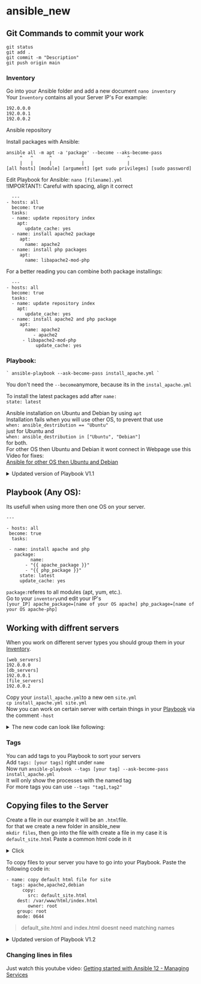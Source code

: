 # ansible_new    

## Git Commands to commit your work

`git status`  
`git add .`  
`git commit -m "Description"`  
`git push origin main`  



### Inventory
Go into your Ansible folder and add a new document `nano inventory`  
Your `Inventory` contains all your Server IP's 
For example:

	192.0.0.0
 	192.0.0.1
  	192.0.0.2
  
Ansible repository

Install packages with Ansible: <br>

    ansible all -m apt -a 'package' --become --aks-become-pass
	     ^   ^      ^         	^             	 ^ 
	     |   |      |	        |             	 | 
    [all hosts] [module] [argument] [get sudo privileges] [sudo password] 
   
Edit Playbook for Ansible:
    `nano [filename].yml`  
 	!IMPORTANT!: Careful with spacing, align it correct  
    
      --- 
	- hosts: all 
 	  become: true 
 	  tasks: 
 	  - name: update repository index 
   	    apt: 
   	       update_cache: yes 
  	  - name: install apache2 package 
  	     apt: 
   	       name: apache2
	  - name: install php packages
   	     apt:
	       name: libapache2-mod-php

For a better reading you can combine both package installings:  

      --- 
	- hosts: all 
 	  become: true 
 	  tasks: 
 	  - name: update repository index 
   	    apt: 
   	       update_cache: yes 
  	  - name: install apache2 and php package 
  	     apt: 
   	       name: apache2
	          - apache2
	   	  - libapache2-mod-php
       	       update_cache: yes
    
### Playbook:  
	` ansible-playbook --ask-become-pass install_apache.yml `  
 You don't need the `--become`anymore, because its in the `instal_apache.yml`  

To install the latest packages add after `name:`    
`state: latest`    

 Ansible installation on Ubuntu and Debian by using `apt`  
 	Installation fails when you will use other OS, to prevent that use  
  `when: ansible_destribution == "Ubuntu" `  
  just for Ubuntu and  
  `when: ansible_destribution in ["Ubuntu", "Debian"]`  
  for both.  
  For other OS then Ubuntu and Debian it wont connect in Webpage use this Video for fixes:  
  [Ansible for other OS then Ubuntu and Debian](https://youtu.be/BF7vIk9no14?list=PLT98CRl2KxKEUHie1m24-wkyHpEsa4Y70&t=955)  

  <details>
<summary>Updated version of Playbook V1.1</summary>
  
    
	---
	
	- hosts: all
 	 become: true
	  tasks:
	
	  - name: install apache2 and php package for Ubuntu
 	    apt:
  	      name: 
   	        - apache2
	        - libapache2-mod-php
   	      state: latest
   	    update_cache: yes
   	    when: ansible_distribution in ["Ubuntu", "Debian"]
    
</details>    
  
## Playbook (Any OS):  

  Its usefull when using more then one OS on your server.
  
    ---
	
	- hosts: all
 	 become: true
	  tasks:
	
 	 - name: install apache and php
 	   package:
     	     name:
	       - "{{ apache_package }}"
	       - "{{ php_package }}"
	     state: latest
  	     update_cache: yes
    
 `package:`referes to all modules (apt, yum, etc.).  
 Go to your `inventory`und edit your IP's  
 `[your_IP] apache_package=[name of your OS apache] php_package=[name of your OS apache-php] ` 
  
 ## Working with diffrent servers

When you work on different server types you should group them in your [Inventory](#Inventory).  
  
	[web_servers]
 	192.0.0.0
 	[db_servers]
  	192.0.0.1
  	[file_servers]
   	192.0.0.2
  
Copy your `install_apache.yml`to a new oen `site.yml`  
`cp install_apache.yml site.yml`  
Now you can work on certain server with certain things in your [Playbook](#Playbook) via the comment `-host`  
<details>
<summary>The new code can look like following:</summary>
	
	---
	
	- hosts: all
 	  become: true
	  tasks:

   	  -name install updates (Ubunut, Debian)
      	    apt:
	      upgrade: dist
       	      update_cache: yes
	    when: ansible_distribution in ["Ubuntu", "Debian"]

	- hosts: web_servers
 	  become: true
    	  tasks:
	  - name: install apache2 and php package for Ubuntu
 	    apt:
  	      name: 
   	        - apache2
	        - libapache2-mod-php
   	   state: latest
   	   when: ansible_distribution in ["Ubuntu", "Debian"]
       
</details>

### Tags

You can add tags to you Playbook to sort your servers  
Add `tags: [your tags]` right under `name`  
Now run `ansible-playbook --tags [your tag] --ask-become-pass install_apache.yml`  
It will only show the processes with the named tag  
For more tags you can use `--tags "tag1,tag2"`  

## Copying files to the Server  

Create a file in our example it will be an `.html`file.  
for that we create a new folder in ansible_new  
`mkdir files`, then go into the file with create a file in my case it is `default_site.html`
Paste a common html code in it  
<details>
	<summary>Click</summary>
	
	<html>
		<head>
      			<title>Welcome to your_domain!</title>
  		</head>
   		<body>
       			<h1>Success!  The Silko virtual host is working!</h1>
  		</body>
	</html>
 
</details>
  
To copy files to your server you have to go into your Playbook.
Paste the following code in:

	- name: copy default html file for site
 	  tags: apache,apache2,debian
    	  copy:
            src: default_site.html
	    dest: /var/www/html/index.html
     	    owner: root
	    group: root
	    mode: 0644

> default_site.html and index.html doesnt need matching names

<details>
<summary>Updated version of Playbook V1.2</summary>
	
	---

	- hosts: all
	  become: true
	  tasks:
	
 	 - name: install updates
 	   tags: always
 	   apt:
 	     upgrade: dist
 	     update_cache: yes
  	  when: ansible_distribution in ["Ubuntu", "Debian"]
	
	
 	 - name: install apache2 and php package for Ubuntu
 	   tags: apache,apache2,debian
 	   apt:
 	     name:
  	      - apache2
  	      - libapache2-mod-php
  	    state: latest
  	  when: ansible_distribution in ["Ubuntu", "Debian"]
	
 	 - name: copy default html file for site
 	   tags: apache,apache2,debian
 	   copy:
  	    src: default_site.html
   	   dest: /var/www/Silko/index.html
  	    owner: root
    	  group: root
    	  mode: 0644

</details>
  
### Changing lines in files

Just watch this youtube video:
[Getting started with Ansible 12 - Managing Services](https://youtu.be/soeBHGAMkoQ?list=PLT98CRl2KxKEUHie1m24-wkyHpEsa4Y70)  
